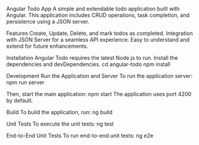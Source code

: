 Angular Todo App
A simple and extendable todo application built with Angular. This application includes CRUD operations, task completion, and persistence using a JSON server.

Features
Create, Update, Delete, and mark todos as completed.
Integration with JSON Server for a seamless API experience.
Easy to understand and extend for future enhancements.



Installation
Angular Todo requires the latest Node.js to run. Install the dependencies and devDependencies.
cd angular-todo
npm install




Development
Run the Application and Server
To run the application server:
npm run server


Then, start the main application:
npm start
The application uses port 4200 by default.


Build
To build the application, run:
ng build


Unit Tests
To execute the unit tests:
ng test

End-to-End Unit Tests
To run end-to-end unit tests:
ng e2e